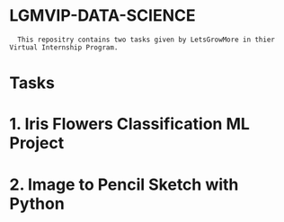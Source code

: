 # LGMVIP-DATA-SCIENCE
      This repositry contains two tasks given by LetsGrowMore in thier Virtual Internship Program.

# Tasks
 # 1. Iris Flowers Classification ML Project 
 # 2. Image to Pencil Sketch with Python
 
